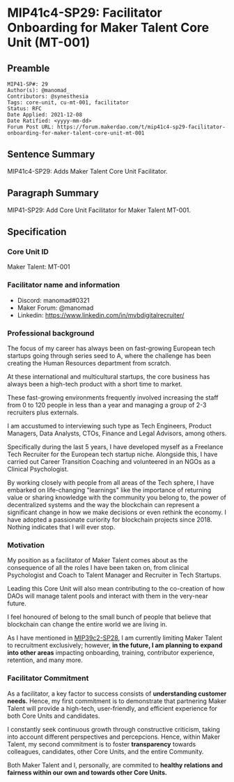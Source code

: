 # MIP41c4-SP29: Facilitator Onboarding for Maker Talent Core Unit (MT-001)

## Preamble

```
MIP41-SP#: 29
Author(s): @manomad_ 
Contributors: @synesthesia
Tags: core-unit, cu-mt-001, facilitator
Status: RFC
Date Applied: 2021-12-08
Date Ratified: <yyyy-mm-dd>
Forum Post URL: https://forum.makerdao.com/t/mip41c4-sp29-facilitator-onboarding-for-maker-talent-core-unit-mt-001
```

## Sentence Summary

MIP41c4-SP29: Adds Maker Talent Core Unit Facilitator.

## Paragraph Summary

MIP41-SP29: Add Core Unit Facilitator for Maker Talent MT-001.

## Specification

### Core Unit ID

Maker Talent: MT-001

### Facilitator name and information

- Discord: manomad#0321
- Maker Forum: @manomad 
- Linkedin: https://www.linkedin.com/in/mvbdigitalrecruiter/

### Professional background

The focus of my career has always been on fast-growing European tech startups going through series seed to A, where the challenge has been creating the Human Resources department from scratch. 

At these international and multicultural startups, the core business has always been a high-tech product with a short time to market. 

These fast-growing environments frequently involved increasing the staff from 0 to 120 people in less than a year and managing a group of 2-3 recruiters plus externals.

I am accustumed to interviewing such type as Tech Engineers, Product Managers, Data Analysts, CTOs, Finance and Legal Advisors, among others.

Specifically during the last 5 years, I have developed myself as a Freelance Tech Recruiter for the European tech startup niche. Alongside this, I have carried out Career Transition Coaching and volunteered in an NGOs as a Clinical Psychologist.

By working closely with people from all areas of the Tech sphere, I have embarked on life-changing "learnings" like the importance of returning value or sharing knowledge with the community you belong to, the power of decentralized systems and the way the blockchain can represent a significant change in how we make decisions or even rethink the economy. I have adopted a passionate curiority for blockchain projects since 2018. Nothing indicates that I will ever stop.

### Motivation

My position as a facilitator of Maker Talent comes about as the consequence of all the roles I have been taken on, from clinical Psychologist and Coach to Talent Manager and Recruiter in Tech Startups.

Leading this Core Unit will also mean contributing to the co-creation of how DAOs will manage talent pools and interact with them in the very-near future.

I feel honoured of belong to the small bunch of people that believe that blockchain can change the entire world we are living in.

As I have mentioned in [MIP39c2-SP28](https://github.com/makerdao/mips/blob/master/MIP39/MIP39c2-Subproposals/MIP39c2-SP28.md), I am currently limiting Maker Talent to recruitment exclusively; however, **in the future, I am planning to expand into other areas** impacting onboarding, training, contributor experience, retention, and many more.

### Facilitator Commitment

As a facilitator, a key factor to success consists of **understanding customer needs.** Hence, my first commitment is to demonstrate that partnering Maker Talent will provide a high-tech, user-friendly, and efficient experience for both Core Units and candidates.

I constantly seek continuous growth through constructive criticism, taking into account different perspectives and percepcions. Hence, within Maker Talent, my second commitment is to foster **transparency** towards colleagues, candidates, other Core Units, and the entire Community. 

Both Maker Talent and I, personally, are commited to **healthy relations and fairness within our own and towards other Core Units.**
